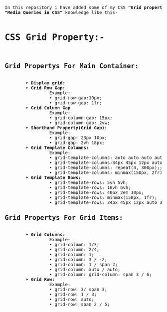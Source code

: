<pre>
In this repository i have added some of my CSS<b> "Grid property in CSS" and
"Media Queries in CSS"</b> knowledge like this-

<h1><b>CSS Grid Property:-</b></h1>
<h2>Grid Propertys For Main Container:</h2>
        &#10148; <b>Display grid:</b>
        &#10148; <b>Grid Row Gap:</b>
                 Example:
                 &#x2022; grid-row-gap:10px;
                 &#x2022; grid-row-gap: 1fr; 
        &#10148; <b>Grid Column Gap</b>
                 Example:
                 &#x2022; grid-column-gap: 15px;
                 &#x2022; grid-column-gap: 2vw; 
        &#10148; <b>Shorthand Property(Grid Gap):</b>
                 Example:
                 &#x2022; grid-gap: 23px 10px;  
                 &#x2022; grid-gap: 2vh 18px; 
        &#10148; <b>Grid Template Columns:</b> 
                 Example:
                 &#x2022; grid-template-columns: auto auto auto auto;   
                 &#x2022; grid-template-columns:34px 45px 12px auto 34px; 
                 &#x2022; grid-template-columns: repeat(4, 300px);;  
                 &#x2022; grid-template-columns: minmax(150px, 2fr);
        &#10148; <b>Grid Template Rows:</b>
                 &#x2022; grid-template-rows: 5vh 5vh; 
                 &#x2022; grid-template-rows: 10vh 6vh;  
                 &#x2022; grid-template-rows: 40px 2em 30px; 
                 &#x2022; grid-template-rows: minmax(150px, 1fr);  
                 &#x2022; grid-template-rows: 34px 45px 12px auto 34px; 
<h2>Grid Propertys For Grid Items:</h2>
        &#10148; <b>Grid Columns:</b>
                 Example-
                 &#x2022; grid-column: 1/3;
                 &#x2022; grid-column: 2/4;
                 &#x2022; grid-column: 1;
                 &#x2022; grid-column: 3 / -2;
                 &#x2022; grid-column: 1 / span 2;
                 &#x2022; grid-column: auto / auto;
                 &#x2022; grid-column: grid-column: span 3 / 6;
        &#10148; <b>Grid Row:</b>
                 Example:
                 &#x2022; grid-row: 3/ span 3; 
                 &#x2022; grid-row: 1 / 3; 
                 &#x2022; grid-row: auto; 
                 &#x2022; grid-row: span 2 / 5;  